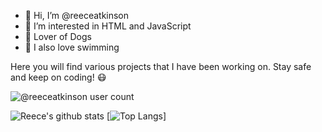 <!---
Thanks for taking a peak!
--->

- 👋 Hi, I’m @reeceatkinson
- 👀 I’m interested in HTML and JavaScript
- 🐶 Lover of Dogs
- 🌊 I also love swimming

Here you will find various projects that I have been working on.
Stay safe and keep on coding! 😷
 
 ![@reeceatkinson user count](https://komarev.com/ghpvc/?username=reeceatkinson&color=blue)
 
 ![Reece's github stats](https://github-readme-stats.vercel.app/api?username=reeceatkinson&count_private=true&show_icons=true&theme=prussian)
 [![Top Langs](https://github-readme-stats.vercel.app/api/top-langs/?username=reeceatkinson&layout=compact)]



<!---
cParkDevelopers/cParkDevelopers is a ✨ special ✨ repository because its `README.md` (this file) appears on your GitHub profile.
You can click the Preview link to take a look at your changes.
--->

